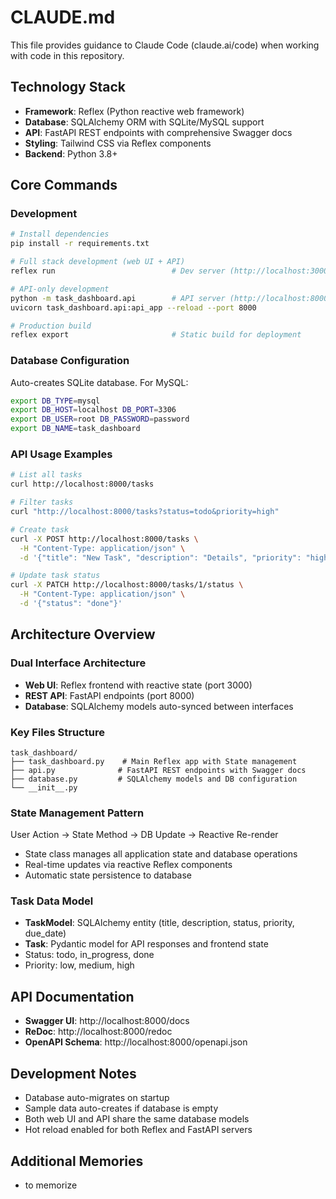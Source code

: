# CLAUDE.md

This file provides guidance to Claude Code (claude.ai/code) when working with code in this repository.

## Technology Stack
- **Framework**: Reflex (Python reactive web framework)
- **Database**: SQLAlchemy ORM with SQLite/MySQL support
- **API**: FastAPI REST endpoints with comprehensive Swagger docs
- **Styling**: Tailwind CSS via Reflex components
- **Backend**: Python 3.8+

## Core Commands

### Development
```bash
# Install dependencies
pip install -r requirements.txt

# Full stack development (web UI + API)
reflex run                          # Dev server (http://localhost:3000)

# API-only development
python -m task_dashboard.api        # API server (http://localhost:8000)
uvicorn task_dashboard.api:api_app --reload --port 8000

# Production build
reflex export                       # Static build for deployment
```

### Database Configuration
Auto-creates SQLite database. For MySQL:
```bash
export DB_TYPE=mysql
export DB_HOST=localhost DB_PORT=3306
export DB_USER=root DB_PASSWORD=password
export DB_NAME=task_dashboard
```

### API Usage Examples
```bash
# List all tasks
curl http://localhost:8000/tasks

# Filter tasks
curl "http://localhost:8000/tasks?status=todo&priority=high"

# Create task
curl -X POST http://localhost:8000/tasks \
  -H "Content-Type: application/json" \
  -d '{"title": "New Task", "description": "Details", "priority": "high"}'

# Update task status
curl -X PATCH http://localhost:8000/tasks/1/status \
  -H "Content-Type: application/json" \
  -d '{"status": "done"}'
```

## Architecture Overview

### Dual Interface Architecture
- **Web UI**: Reflex frontend with reactive state (port 3000)
- **REST API**: FastAPI endpoints (port 8000)
- **Database**: SQLAlchemy models auto-synced between interfaces

### Key Files Structure
```
task_dashboard/
├── task_dashboard.py    # Main Reflex app with State management
├── api.py              # FastAPI REST endpoints with Swagger docs
├── database.py         # SQLAlchemy models and DB configuration
└── __init__.py
```

### State Management Pattern
User Action → State Method → DB Update → Reactive Re-render
- State class manages all application state and database operations
- Real-time updates via reactive Reflex components
- Automatic state persistence to database

### Task Data Model
- **TaskModel**: SQLAlchemy entity (title, description, status, priority, due_date)
- **Task**: Pydantic model for API responses and frontend state
- Status: todo, in_progress, done
- Priority: low, medium, high

## API Documentation
- **Swagger UI**: http://localhost:8000/docs
- **ReDoc**: http://localhost:8000/redoc
- **OpenAPI Schema**: http://localhost:8000/openapi.json

## Development Notes
- Database auto-migrates on startup
- Sample data auto-creates if database is empty
- Both web UI and API share the same database models
- Hot reload enabled for both Reflex and FastAPI servers

## Additional Memories
- to memorize